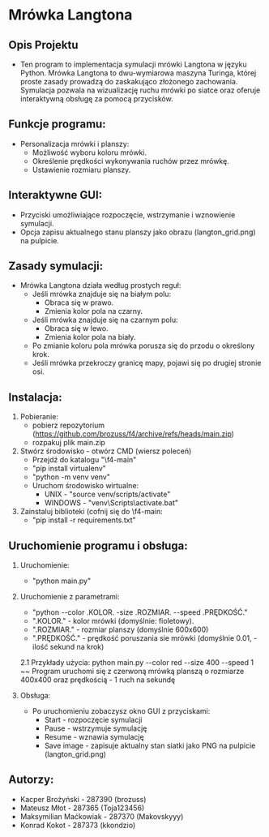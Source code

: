 # Mrówka Langtona 
## Opis Projektu 
- Ten program to implementacja symulacji mrówki Langtona w języku Python. Mrówka Langtona to dwu-wymiarowa maszyna Turinga, której proste zasady prowadzą do zaskakująco złożonego zachowania. Symulacja pozwala na wizualizację ruchu mrówki po siatce oraz oferuje interaktywną obsługę za pomocą przycisków.

## Funkcje programu:
- Personalizacja mrówki i planszy:
  - Możliwość wyboru koloru mrówki.
  - Określenie prędkości wykonywania ruchów przez mrówkę.
  - Ustawienie rozmiaru planszy.

## Interaktywne GUI:
- Przyciski umożliwiające rozpoczęcie, wstrzymanie i wznowienie symulacji.
- Opcja zapisu aktualnego stanu planszy jako obrazu (langton_grid.png) na pulpicie.

## Zasady symulacji:
- Mrówka Langtona działa według prostych reguł:
    - Jeśli mrówka znajduje się na białym polu:
        - Obraca się w prawo.
        - Zmienia kolor pola na czarny.
    - Jeśli mrówka znajduje się na czarnym polu:
        - Obraca się w lewo.
        - Zmienia kolor pola na biały.
    - Po zmianie koloru pola mrówka porusza się do przodu o określony krok.
    - Jeśli mrówka przekroczy granicę mapy, pojawi się po drugiej stronie osi.

## Instalacja:
1. Pobieranie:
   - pobierz repozytorium (https://github.com/brozuss/f4/archive/refs/heads/main.zip)
   - rozpakuj plik main.zip
2. Stwórz środowisko - otwórz CMD (wiersz poleceń)
    - Przejdź do katalogu "\f4-main"
    - "pip install virtualenv"
    - "python -m venv venv"
    - Uruchom środowisko wirtualne:
      - UNIX - "source venv/scripts/activate" 
      - WINDOWS - "venv\Scripts\activate.bat"
3. Zainstaluj biblioteki (cofnij się do \f4-main:
   - "pip install -r requirements.txt"

## Uruchomienie programu i obsługa:
1. Uruchomienie:
    - "python main.py"
   
2. Uruchomienie z parametrami:
    - "python --color .KOLOR. -size .ROZMIAR. --speed .PRĘDKOŚĆ."
    - ".KOLOR." - kolor mrówki (domyślnie: fioletowy).
    - ".ROZMIAR." - rozmiar planszy (domyślnie 600x600)
    - ".PRĘDKOŚĆ." - prędkość poruszania sie mrówki (domyślnie 0.01, - ilość sekund na krok)
      
   2.1 Przykłady użycia:
     python main.py --color red --size 400 --speed 1   ~~ Program uruchomi się z czerwoną mrówką planszą o rozmiarze 400x400 oraz prędkością - 1 ruch na sekundę

3. Obsługa:
    - Po uruchomieniu zobaczysz okno GUI z przyciskami:
      - Start - rozpoczęcie symulacji
      - Pause - wstrzymuje symulację
      - Resume - wznawia symulację
      - Save image - zapisuje aktualny stan siatki jako PNG na pulpicie (langton_grid.png)
      
## Autorzy:
- Kacper Brożyński - 287390 (brozuss)
- Mateusz Młot - 287365 (Toja123456)
- Maksymilian Maćkowiak - 287370 (Makovskyyy)
- Konrad Kokot - 287373 (kkondzio)
